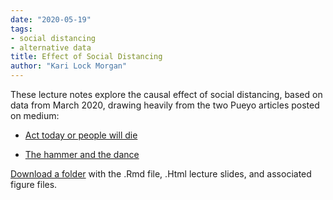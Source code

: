 ```yaml
---
date: "2020-05-19"
tags:
- social distancing
- alternative data
title: Effect of Social Distancing
author: "Kari Lock Morgan"
---
```


These lecture notes explore the causal effect of social distancing, based on data from March 2020, drawing heavily from the two Pueyo articles posted on medium:

* [Act today or people will die](https://medium.com/@tomaspueyo/coronavirus-act-today-or-people-will-die-f4d3d9cd99ca)

* [The hammer and the dance](https://medium.com/@tomaspueyo/coronavirus-the-hammer-and-the-dance-be9337092b56)

[Download a folder](/resources/socialdistancing.zip) with the .Rmd file, .Html lecture slides, and associated figure files.
